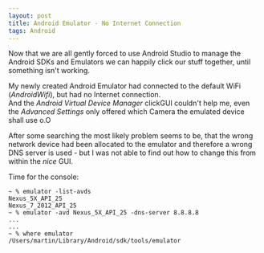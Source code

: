```yaml
---
layout: post
title: Android Emulator - No Internet Connection
tags: Android
---
```



Now that we are all gently forced to use Android Studio to manage the Android
SDKs and Emulators we can happily click our stuff together, until something isn't working.

My newly created Android Emulator had connected to the default WiFi (_AndroidWifi_),
but had no Internet connection.  
And the _Android Virtual Device Manager_ clickGUI couldn't help me, even the _Advanced Settings_ only offered which Camera the emulated device shall use o.O

After some searching the most likely problem seems to be, that the wrong network
device had been allocated to the emulator and therefore a wrong DNS server is
used - but I was not able to find out how to change this from within the _nice_ GUI.

Time for the console:
```
~ % emulator -list-avds
Nexus_5X_API_25
Nexus_7_2012_API_25
~ % emulator -avd Nexus_5X_API_25 -dns-server 8.8.8.8
...
...
~ % where emulator
/Users/martin/Library/Android/sdk/tools/emulator
```
